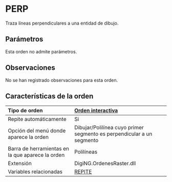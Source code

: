 # PERP

Traza líneas perpendiculares a una entidad de dibujo.

## Parámetros

Esta orden no admite parámetros.

## Observaciones

No se han registrado observaciones para esta orden.

## Características de la orden

| Tipo de orden | [Orden interactiva](perp.md) |
| :--- | :--- |
| Repite automáticamente | Si |
| Opción del menú donde aparece la orden | Dibujar/Polilínea cuyo primer segmento es perpendicular a un segmento |
| Barra de herramientas en la que aparece la orden | Polilíneas |
| Extensión | DigiNG.OrdenesRaster.dll |
| Variables relacionadas | [REPITE](/digi3d-net/referencia/ventana-de-dibujo/variables/r/repite.md) |


